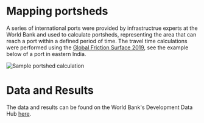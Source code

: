 # Mapping portsheds
A series of international ports were provided by infrastructrue experts at the World Bank and used to calculate portsheds, representing the area that can reach a port within a defined period of time. The travel time calculations were performed using the [Global Friction Surface 2019](https://developers.google.com/earth-engine/datasets/catalog/Oxford_MAP_friction_surface_2019#description), see the example below of a port in eastern India.

![Sample portshed calculation](https://github.com/worldbank/INFRA_SAP/blob/master/Notebooks/Implementations/Portsheds/docs/NO_OCEAN_TT_PORT_12.png?raw=true)

# Data and Results
The data and results can be found on the World Bank's Development Data Hub [here](https://datacatalog.worldbank.org/int/search/dataset/0060145/International-portsheds).
